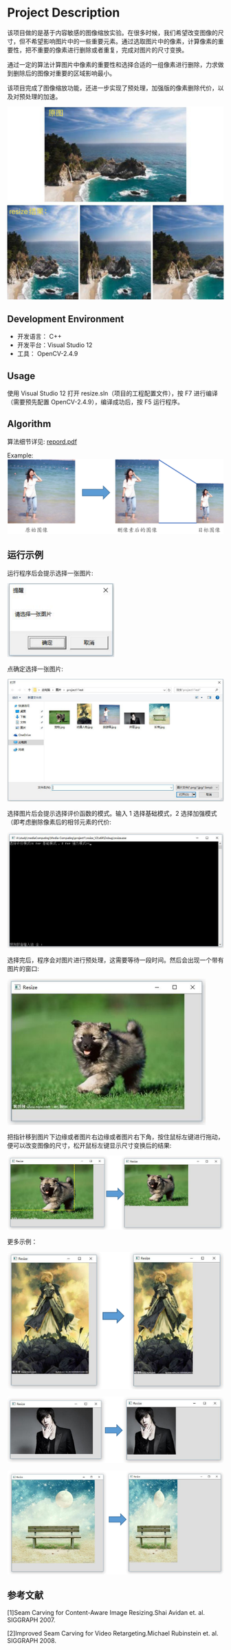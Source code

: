 # Project Description

该项目做的是基于内容敏感的图像缩放实验。在很多时候，我们希望改变图像的尺寸，但不希望影响图片中的一些重要元素。通过选取图片中的像素，计算像素的重要性，把不重要的像素进行删除或者重复，完成对图片的尺寸变换。

通过一定的算法计算图片中像素的重要性和选择合适的一组像素进行删除，力求做到删除后的图像对重要的区域影响最小。

该项目完成了图像缩放功能，还进一步实现了预处理，加强版的像素删除代价，以及对预处理的加速。

![](./imgs/f1.png)

## Development Environment

- 开发语言： C++
- 开发平台：Visual Studio 12
- 工具： OpenCV-2.4.9

## Usage

使用 Visual Studio 12 打开 resize.sln（项目的工程配置文件），按 F7 进行编译（需要预先配置 OpenCV-2.4.9），编译成功后，按 F5 运行程序。

## Algorithm

算法细节详见: [repord.pdf](./report.pdf)

Example:
![](./imgs/f2.png)

## 运行示例

运行程序后会提示选择一张图片:

![](./imgs/f3.png)

点确定选择一张图片:

![](./imgs/f4.png)

选择图片后会提示选择评价函数的模式。输入 1 选择基础模式，2 选择加强模式（即考虑删除像素后的相邻元素的代价:

![](./imgs/f5.png)

选择完后，程序会对图片进行预处理，这需要等待一段时间。然后会出现一个带有图片的窗口:

![](./imgs/f6.png)

把指针移到图片下边缘或者图片右边缘或者图片右下角，按住鼠标左键进行拖动，便可以改变图像的尺寸，松开鼠标左键显示尺寸变换后的结果:

![](./imgs/f7.png)

更多示例：

![](./imgs/f8.png)

![](./imgs/f9.png)

![](./imgs/f10.png)

## 参考文献

[1]Seam Carving for Content-Aware Image Resizing.Shai Avidan et. al. SIGGRAPH 2007.

[2]Improved Seam Carving for Video Retargeting.Michael Rubinstein et. al. SIGGRAPH 2008.